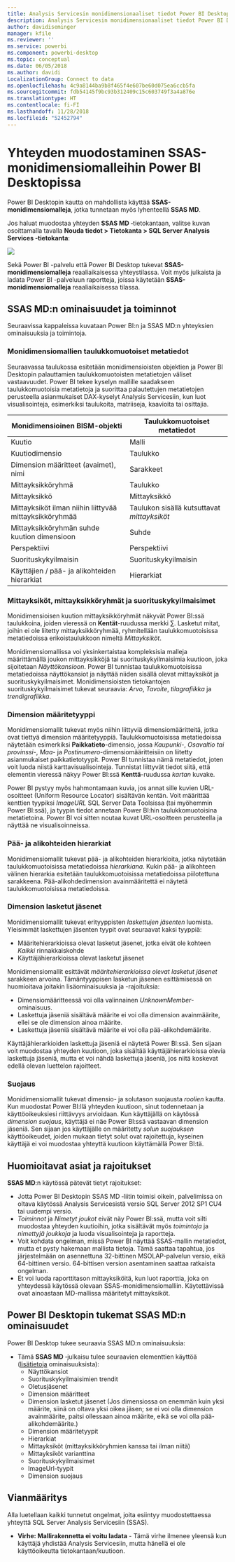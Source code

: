 ```yaml
---
title: Analysis Servicesin monidimensionaaliset tiedot Power BI Desktopissa
description: Analysis Servicesin monidimensionaaliset tiedot Power BI Desktopissa
author: davidiseminger
manager: kfile
ms.reviewer: ''
ms.service: powerbi
ms.component: powerbi-desktop
ms.topic: conceptual
ms.date: 06/05/2018
ms.author: davidi
LocalizationGroup: Connect to data
ms.openlocfilehash: 4c9a8144ba9b8f465f4e607be60d075ea6ccb5fa
ms.sourcegitcommit: fdb54145f9bc93b312409c15c603749f3a4a876e
ms.translationtype: HT
ms.contentlocale: fi-FI
ms.lasthandoff: 11/28/2018
ms.locfileid: "52452794"
---
```

# <a name="connect-to-ssas-multidimensional-models-in-power-bi-desktop"></a>Yhteyden muodostaminen SSAS-monidimensiomalleihin Power BI Desktopissa
Power BI Desktopin kautta on mahdollista käyttää **SSAS-monidimensiomalleja**, jotka tunnetaan myös lyhenteellä **SSAS MD**.

Jos haluat muodostaa yhteyden **SSAS MD** ‑tietokantaan, valitse kuvan osoittamalla tavalla **Nouda tiedot &gt; Tietokanta &gt; SQL Server Analysis Services ‑tietokanta**:

![](media/desktop-ssas-multidimensional/ssas-multidimensional-2.png)

Sekä Power BI -palvelu että Power BI Desktop tukevat **SSAS-monidimensiomalleja** reaaliaikaisessa yhteystilassa. Voit myös julkaista ja ladata Power BI -palveluun raportteja, joissa käytetään **SSAS-monidimensiomalleja** reaaliaikaisessa tilassa.

## <a name="capabilities-and-features-of-ssas-md"></a>SSAS MD:n ominaisuudet ja toiminnot
Seuraavissa kappaleissa kuvataan Power BI:n ja SSAS MD:n yhteyksien ominaisuuksia ja toimintoja.

### <a name="tabular-metadata-of-multidimensional-models"></a>Monidimensiomallien taulukkomuotoiset metatiedot
Seuraavassa taulukossa esitetään monidimensioisten objektien ja Power BI Desktopin palauttamien taulukkomuotoisten metatietojen väliset vastaavuudet. Power BI tekee kyselyn mallille saadakseen taulukkomuotoisia metatietoja ja suorittaa palautettujen metatietojen perusteella asianmukaiset DAX-kyselyt Analysis Servicesiin, kun luot visualisointeja, esimerkiksi taulukoita, matriiseja, kaavioita tai osittajia.

| Monidimensioinen BISM-objekti | Taulukkomuotoiset metatiedot |
| --- | --- |
| Kuutio |Malli |
| Kuutiodimensio |Taulukko |
| Dimension määritteet (avaimet), nimi |Sarakkeet |
| Mittayksikköryhmä |Taulukko |
| Mittayksikkö |Mittayksikkö |
| Mittayksiköt ilman niihin liittyvää mittayksikköryhmää |Taulukon sisällä kutsuttavat *mittayksiköt* |
| Mittayksikköryhmän suhde kuution dimensioon |Suhde |
| Perspektiivi |Perspektiivi |
| Suorituskykyilmaisin |Suorituskykyilmaisin |
| Käyttäjien / pää- ja alikohteiden hierarkiat |Hierarkiat |

### <a name="measures-measure-groups-and-kpis"></a>Mittayksiköt, mittayksikköryhmät ja suorituskykyilmaisimet
Monidimensioisen kuution mittayksikköryhmät näkyvät Power BI:ssä taulukkoina, joiden vieressä on **Kentät**-ruudussa merkki ∑. Lasketut mitat, joihin ei ole liitetty mittayksikköryhmää, ryhmitellään taulukkomuotoisissa metatiedoissa erikoistaulukkoon nimeltä *Mittayksiköt*.

Monidimensiomallissa voi yksinkertaistaa kompleksisia malleja määrittämällä joukon mittayksikköjä tai suorituskykyilmaisimia kuutioon, joka sijoitetaan *Näyttökansioon*. Power BI tunnistaa taulukkomuotoisissa metatiedoissa näyttökansiot ja näyttää niiden sisällä olevat mittayksiköt ja suorituskykyilmaisimet. Monidimensioisten tietokantojen suorituskykyilmaisimet tukevat seuraavia: *Arvo*, *Tavoite*, *tilagrafiikka* ja *trendigrafiikka*.

### <a name="dimension-attribute-type"></a>Dimension määritetyyppi
Monidimensiomallit tukevat myös niihin liittyviä dimensiomääritteitä, jotka ovat tiettyä dimension määritetyyppiä. Taulukkomuotoisissa metatiedoissa näytetään esimerkiksi **Paikkatieto**-dimensio, jossa *Kaupunki*-, *Osavaltio tai provinssi*-, *Maa*- ja *Postinumero*-dimensiomääritteisiin on liitetty asianmukaiset paikkatietotyypit. Power BI tunnistaa nämä metatiedot, joten voit luoda niistä karttavisualisointeja. Tunnistat liittyvät tiedot siitä, että elementin vieressä näkyy Power BI:ssä **Kenttä**-ruudussa *kartan* kuvake.

Power BI pystyy myös hahmontamaan kuvia, jos annat sille kuvien URL-osoitteet (Uniform Resource Locator) sisältävän kentän. Voit määrittää kenttien tyypiksi *ImageURL* SQL Server Data Toolsissa (tai myöhemmin Power BI:ssä), ja tyypin tiedot annetaan Power BI:hin taulukkomuotoisina metatietoina. Power BI voi sitten noutaa kuvat URL-osoitteen perusteella ja näyttää ne visualisoinneissa.

### <a name="parent-child-hierarchies"></a>Pää- ja alikohteiden hierarkiat
Monidimensiomallit tukevat pää- ja alikohteiden hierarkioita, jotka näytetään taulukkomuotoisissa metatiedoissa *hierarkiana*. Kukin pää- ja alikohteen välinen hierarkia esitetään taulukkomuotoisissa metatiedoissa piilotettuna sarakkeena. Pää-alikohdedimension avainmääritettä ei näytetä taulukkomuotoisissa metatiedoissa.

### <a name="dimension-calculated-members"></a>Dimension lasketut jäsenet
Monidimensiomallit tukevat erityyppisten *laskettujen jäsenten* luomista. Yleisimmät laskettujen jäsenten tyypit ovat seuraavat kaksi tyyppiä:

* Määritehierarkioissa olevat lasketut jäsenet, jotka eivät ole kohteen *Kaikki* rinnakkaiskohde
* Käyttäjähierarkioissa olevat lasketut jäsenet

Monidimensiomallit esittävät *määritehierarkioissa olevat lasketut jäsenet* sarakkeen arvoina. Tämäntyyppisen lasketun jäsenen esittämisessä on huomioitava joitakin lisäominaisuuksia ja -rajoituksia:

* Dimensiomääritteessä voi olla valinnainen *UnknownMember*-ominaisuus.
* Laskettuja jäseniä sisältävä määrite ei voi olla dimension avainmäärite, ellei se ole dimension ainoa määrite.
* Laskettuja jäseniä sisältävä määrite ei voi olla pää-alikohdemäärite.

Käyttäjähierarkioiden laskettuja jäseniä ei näytetä Power BI:ssä. Sen sijaan voit muodostaa yhteyden kuutioon, joka sisältää käyttäjähierarkioissa olevia laskettuja jäseniä, mutta et voi nähdä laskettuja jäseniä, jos niitä koskevat edellä olevan luettelon rajoitteet.

### <a name="security"></a>Suojaus
Monidimensiomallit tukevat dimensio- ja solutason suojausta *roolien* kautta. Kun muodostat Power BI:llä yhteyden kuutioon, sinut todennetaan ja käyttöoikeuksiesi riittävyys arvioidaan. Kun käyttäjällä on käytössä *dimension suojaus*, käyttäjä ei näe Power BI:ssä vastaavan dimension jäseniä. Sen sijaan jos käyttäjälle on määritetty *solun suojauksen* käyttöoikeudet, joiden mukaan tietyt solut ovat rajoitettuja, kyseinen käyttäjä ei voi muodostaa yhteyttä kuutioon käyttämällä Power BI:tä.

## <a name="considerations-and-limitations"></a>Huomioitavat asiat ja rajoitukset
**SSAS MD**:n käytössä pätevät tietyt rajoitukset:

* Jotta Power BI Desktopin SSAS MD ‑liitin toimisi oikein, palvelimissa on oltava käytössä Analysis Servicesistä versio SQL Server 2012 SP1 CU4 tai uudempi versio.
* *Toiminnot* ja *Nimetyt joukot* eivät näy Power BI:ssä, mutta voit silti muodostaa yhteyden kuutioihin, jotka sisältävät myös *toimintoja* ja *nimettyjä joukkoja* ja luoda visualisointeja ja raportteja.
* Voit kohdata ongelman, missä Power BI näyttää SSAS-mallin metatiedot, mutta et pysty hakemaan mallista tietoja. Tämä saattaa tapahtua, jos järjestelmään on asennettuna 32-bittinen MSOLAP-palvelun versio, eikä 64-bittinen versio. 64-bittisen version asentaminen saattaa ratkaista ongelman.
* Et voi luoda raporttitason mittayksiköitä, kun luot raporttia, joka on yhteydessä käytössä olevaan SSAS-monidimensiomalliin. Käytettävissä ovat ainoastaan MD-mallissa määritetyt mittayksiköt.

## <a name="supported-features-of-ssas-md-in-power-bi-desktop"></a>Power BI Desktopin tukemat SSAS MD:n ominaisuudet
Power BI Desktop tukee seuraavia SSAS MD:n ominaisuuksia:

* Tämä **SSAS MD** ‑julkaisu tulee seuraavien elementtien käyttöä ([lisätietoja](https://msdn.microsoft.com/library/jj969574.aspx) ominaisuuksista):
  * Näyttökansiot
  * Suorituskykyilmaisimien trendit
  * Oletusjäsenet
  * Dimension määritteet
  * Dimension lasketut jäsenet (Jos dimensiossa on enemmän kuin yksi määrite, siinä on oltava yksi oikea jäsen; se ei voi olla dimension avainmäärite, paitsi ollessaan ainoa määrite, eikä se voi olla pää-alikohdemäärite.)
  * Dimension määritetyypit
  * Hierarkiat
  * Mittayksiköt (mittayksikköryhmien kanssa tai ilman niitä)
  * Mittayksiköt varianttina
  * Suorituskykyilmaisimet
  * ImageUrl-tyypit
  * Dimension suojaus

## <a name="troubleshooting"></a>Vianmääritys 
Alla luetellaan kaikki tunnetut ongelmat, joita esiintyy muodostettaessa yhteyttä SQL Server Analysis Servicesiin (SSAS). 

* **Virhe: Mallirakennetta ei voitu ladata** - Tämä virhe ilmenee yleensä kun käyttäjä yhdistää Analysis Servicesiin, mutta hänellä ei ole käyttöoikeutta tietokantaan/kuutioon.

